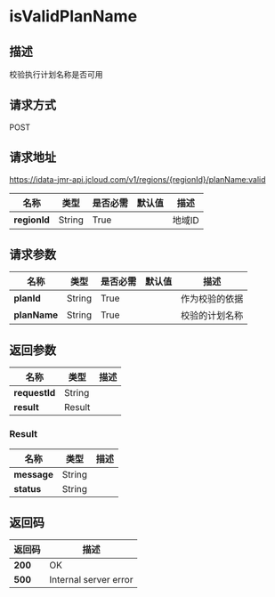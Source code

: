 # isValidPlanName


## 描述
校验执行计划名称是否可用

## 请求方式
POST

## 请求地址
https://idata-jmr-api.jcloud.com/v1/regions/{regionId}/planName:valid

|名称|类型|是否必需|默认值|描述|
|---|---|---|---|---|
|**regionId**|String|True| |地域ID|

## 请求参数
|名称|类型|是否必需|默认值|描述|
|---|---|---|---|---|
|**planId**|String|True| |作为校验的依据|
|**planName**|String|True| |校验的计划名称|


## 返回参数
|名称|类型|描述|
|---|---|---|
|**requestId**|String| |
|**result**|Result| |

### Result
|名称|类型|描述|
|---|---|---|
|**message**|String| |
|**status**|String| |

## 返回码
|返回码|描述|
|---|---|
|**200**|OK|
|**500**|Internal server error|
